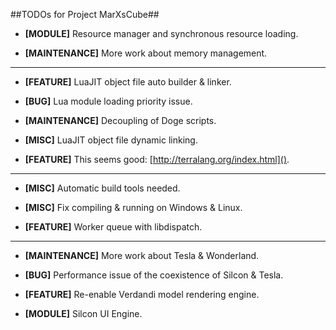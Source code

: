 ##TODOs for Project MarXsCube##

* **[MODULE]** Resource manager and synchronous resource loading.

* **[MAINTENANCE]** More work about memory management.

---


* **[FEATURE]** LuaJIT object file auto builder & linker.

* **[BUG]** Lua module loading priority issue.

* **[MAINTENANCE]** Decoupling of Doge scripts.

* **[MISC]** LuaJIT object file dynamic linking.

* **[FEATURE]** This seems good: [http://terralang.org/index.html]().

---

* **[MISC]** Automatic build tools needed.

* **[MISC]** Fix compiling & running on Windows & Linux.

* **[FEATURE]** Worker queue with libdispatch.

---

* **[MAINTENANCE]** More work about Tesla & Wonderland.

* **[BUG]** Performance issue of the coexistence of Silcon & Tesla.

* **[FEATURE]** Re-enable Verdandi model rendering engine.

* **[MODULE]** Silcon UI Engine.